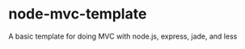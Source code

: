 node-mvc-template
=================

A basic template for doing MVC with node.js, express, jade, and less
